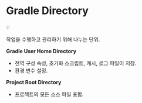 # Gradle Directory

<aside>
💡

작업을 수행하고 관리하기 위해 나누는 단위.

</aside>

**Gradle User Home Directory**

- 전역 구성 속성, 초기화 스크립트, 캐시, 로그 파일이 저장.
- 환경 변수 설정.

**Project Root Directory**

- 프로젝트의 모든 소스 파일 포함.